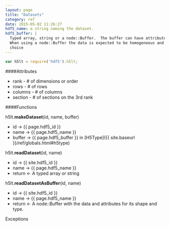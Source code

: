 ```yaml
---
layout: page
title: "Datasets"
category: ref
date: 2015-05-02 11:26:27
hdf5_name: a string naming the dataset. 
hdf5_buffer: |
  Typed array, string or a node::Buffer.  The buffer can have attributes describing its shape. 
  When using a node::Buffer the data is expected to be homogeneous and the type attribute set to 
  choice
---
```


```javascript
var h5lt = require('hdf5').h5lt;
```
####Attributes
* rank - # of dimensions or order
* rows - # of rows
* columns - # of columns
* section - # of sections on the 3rd rank
  
####Functions

h5lt.**makeDataset**(id, name, buffer)  

*  id &rarr; {{ page.hdf5_id }}
*  name &rarr; {{ page.hdf5_name }}
*  buffer &rarr; {{ page.hdf5_buffer }} in [H5Type]({{ site.baseurl }}/ref/globals.html#h5type)

h5lt.**readDataset**(id, name)  

*  id &rarr; {{ site.hdf5_id }}
*  name &rarr; {{ page.hdf5_name }}
*  return &larr; A typed array or string

h5lt.**readDatasetAsBuffer**(id, name)  

*  id &rarr; {{ site.hdf5_id }}
*  name &rarr; {{ page.hdf5_name }}
*  return &larr; A node::Buffer with the data and attributes for its shape and type.

Exceptions


